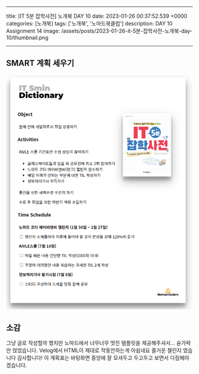 

---
title: [IT 5분 잡학사전] 노개북 DAY 10
date: 2023-01-26 00:37:52.539 +0000
categories: [노개북]
tags: ['노개북', '노마드북클럽']
description: DAY 10 Assignment 14
image: /assets/posts/2023-01-26-it-5분-잡학사전-노개북-day-10/thumbnail.png

---

## SMART 계획 세우기

![](/assets/posts/2023-01-26-it-5분-잡학사전-노개북-day-10/img0.png)


## 소감

그냥 글로 작성할까 했지만
노마드에서 너무너무 멋진 템플릿을 제공해주셔서... 숟가락만 얹었습니다.
Velog에서 HTML이 제대로 작동안하는게 아쉽네요
즐거운 챌린지 였습니다 감사합니다!
이 계획표는 바탕화면 중앙에 잘 모셔두고 두고두고 보면서 다짐해야겠습니다.

        